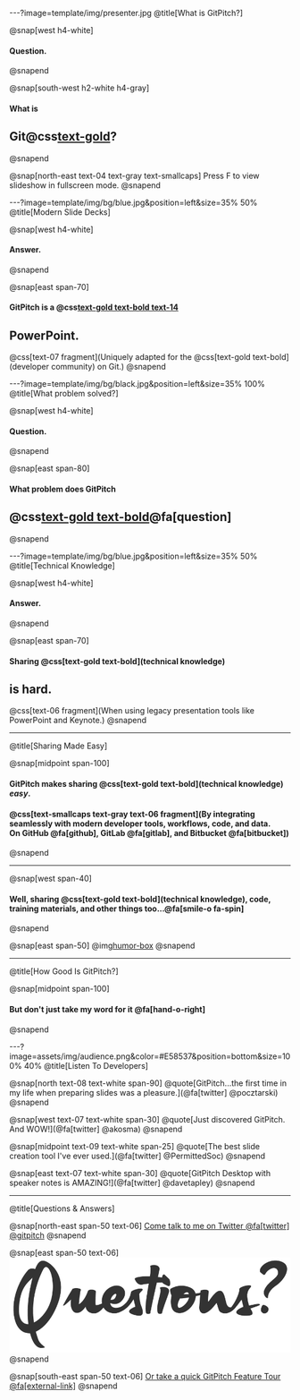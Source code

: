 ---?image=template/img/presenter.jpg
@title[What is GitPitch?]

@snap[west h4-white]
#### Question.
@snapend

@snap[south-west h2-white h4-gray]
#### What is
## Git@css[text-gold](Pitch)?
@snapend

@snap[north-east text-04 text-gray text-smallcaps]
Press F to view slideshow in fullscreen mode.
@snapend

---?image=template/img/bg/blue.jpg&position=left&size=35% 50%
@title[Modern Slide Decks]

@snap[west h4-white]
#### Answer.
@snapend

@snap[east span-70]
#### GitPitch is a @css[text-gold text-bold text-14](modern)
## **PowerPoint**.
@css[text-07 fragment](Uniquely adapted for the @css[text-gold text-bold](developer community) on Git.)
@snapend

---?image=template/img/bg/black.jpg&position=left&size=35% 100%
@title[What problem solved?]

@snap[west h4-white]
#### Question.
@snapend

@snap[east span-80]
#### What problem does GitPitch
## @css[text-gold text-bold](solve)@fa[question]
@snapend

---?image=template/img/bg/blue.jpg&position=left&size=35% 50%
@title[Technical Knowledge]

@snap[west h4-white]
#### Answer.
@snapend

@snap[east span-70]
#### Sharing @css[text-gold text-bold](technical knowledge)
## **is hard**.
@css[text-06 fragment](When using legacy presentation tools like PowerPoint and Keynote.)
@snapend

---
@title[Sharing Made Easy]

@snap[midpoint span-100]
#### GitPitch makes sharing @css[text-gold text-bold](technical knowledge) *easy*.

#### @css[text-smallcaps text-gray text-06 fragment](By integrating seamlessly with modern developer tools, workflows, code, and data.<br>On GitHub @fa[github], GitLab @fa[gitlab], and Bitbucket @fa[bitbucket])
@snapend

---

@snap[west span-40]
#### Well, sharing @css[text-gold text-bold](technical knowledge), code, training materials, and other things too...@fa[smile-o fa-spin]
@snapend

@snap[east span-50]
@img[humor-box](assets/img/instagram.png)
@snapend

---
@title[How Good Is GitPitch?]

@snap[midpoint span-100]
#### But don't just take my word for it @fa[hand-o-right]
@snapend

---?image=assets/img/audience.png&color=#E58537&position=bottom&size=100% 40%
@title[Listen To Developers]


@snap[north text-08 text-white span-90]
@quote[GitPitch...the first time in my life when preparing slides was a pleasure.](@fa[twitter] @pocztarski)
@snapend

@snap[west text-07 text-white span-30]
@quote[Just discovered GitPitch. And WOW!](@fa[twitter] @akosma)
@snapend

@snap[midpoint text-09 text-white span-25]
@quote[The best slide creation tool I've ever used.](@fa[twitter] @PermittedSoc)
@snapend

@snap[east text-07 text-white span-30]
@quote[GitPitch Desktop with speaker notes is AMAZING!](@fa[twitter] @davetapley)
@snapend

---
@title[Questions & Answers]

@snap[north-east span-50 text-06]
[Come talk to me on Twitter @fa[twitter] @gitpitch](https://twitter.com/gitpitch)
@snapend

@snap[east span-50 text-06]
![](template/img/questions-4.png)
@snapend

@snap[south-east span-50 text-06]
[Or take a quick GitPitch Feature Tour @fa[external-link]](https://gitpitch.com/features)
@snapend

